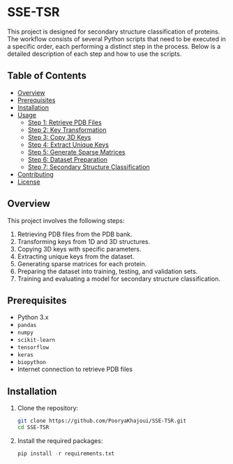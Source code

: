 # SSE-TSR

This project is designed for secondary structure classification of proteins. The workflow consists of several Python scripts that need to be executed in a specific order, each performing a distinct step in the process. Below is a detailed description of each step and how to use the scripts.

## Table of Contents

- [Overview](#overview)
- [Prerequisites](#prerequisites)
- [Installation](#installation)
- [Usage](#usage)
  - [Step 1: Retrieve PDB Files](#step-1-retrieve-pdb-files)
  - [Step 2: Key Transformation](#step-2-key-transformation)
  - [Step 3: Copy 3D Keys](#step-3-copy-3d-keys)
  - [Step 4: Extract Unique Keys](#step-4-extract-unique-keys)
  - [Step 5: Generate Sparse Matrices](#step-5-generate-sparse-matrices)
  - [Step 6: Dataset Preparation](#step-6-dataset-preparation)
  - [Step 7: Secondary Structure Classification](#step-7-secondary-structure-classification)
- [Contributing](#contributing)
- [License](#license)

## Overview

This project involves the following steps:

1. Retrieving PDB files from the PDB bank.
2. Transforming keys from 1D and 3D structures.
3. Copying 3D keys with specific parameters.
4. Extracting unique keys from the dataset.
5. Generating sparse matrices for each protein.
6. Preparing the dataset into training, testing, and validation sets.
7. Training and evaluating a model for secondary structure classification.

## Prerequisites

- Python 3.x
- `pandas`
- `numpy`
- `scikit-learn`
- `tensorflow`
- `keras`
- `biopython`
- Internet connection to retrieve PDB files

## Installation

1. Clone the repository:
   ```bash
   git clone https://github.com/PooryaKhajoui/SSE-TSR.git
   cd SSE-TSR
2. Install the required packages:
   ```python
   pip install -r requirements.txt
